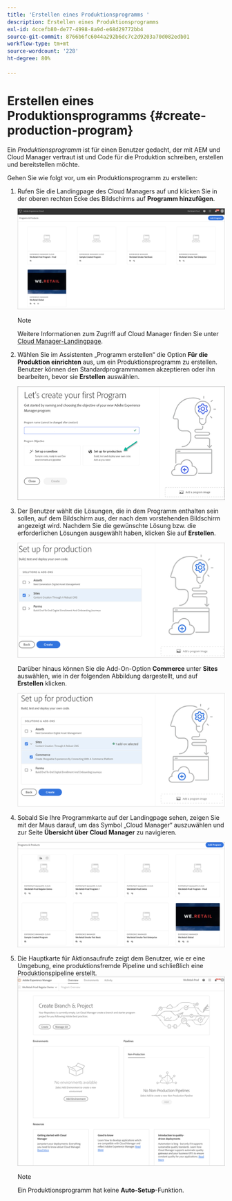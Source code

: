 ```yaml
---
title: 'Erstellen eines Produktionsprogramms '
description: Erstellen eines Produktionsprogramms
exl-id: 4ccefb80-de77-4998-8a9d-e68d29772bb4
source-git-commit: 8766b6fc6044a292b6dc7c2d9203a70d082edb01
workflow-type: tm+mt
source-wordcount: '228'
ht-degree: 80%

---
```


# Erstellen eines Produktionsprogramms {#create-production-program}

Ein *Produktionsprogramm* ist für einen Benutzer gedacht, der mit AEM und Cloud Manager vertraut ist und Code für die Produktion schreiben, erstellen und bereitstellen möchte.

Gehen Sie wie folgt vor, um ein Produktionsprogramm zu erstellen:

1. Rufen Sie die Landingpage des Cloud Managers auf und klicken Sie in der oberen rechten Ecke des Bildschirms auf **Programm hinzufügen**.

   ![](assets/first_timelogin1.png)

   >[!NOTE]
   >Weitere Informationen zum Zugriff auf Cloud Manager finden Sie unter [Cloud Manager-Landingpage](/help/onboarding/what-is-required/navigate-to-cloud-manager.md).

1. Wählen Sie im Assistenten „Programm erstellen“ die Option **Für die Produktion einrichten** aus, um ein Produktionsprogramm zu erstellen. Benutzer können den Standardprogrammnamen akzeptieren oder ihn bearbeiten, bevor sie **Erstellen** auswählen.

   ![](assets/create-prod1.png)

1. Der Benutzer wählt die Lösungen, die in dem Programm enthalten sein sollen, auf dem Bildschirm aus, der nach dem vorstehenden Bildschirm angezeigt wird. Nachdem Sie die gewünschte Lösung bzw. die erforderlichen Lösungen ausgewählt haben, klicken Sie auf **Erstellen**.


   ![](assets/setup-prod-select.png)

   Darüber hinaus können Sie die Add-On-Option **Commerce** unter **Sites** auswählen, wie in der folgenden Abbildung dargestellt, und auf **Erstellen** klicken.

   ![](assets/setup-prod-commerce.png)

1. Sobald Sie Ihre Programmkarte auf der Landingpage sehen, zeigen Sie mit der Maus darauf, um das Symbol „Cloud Manager“ auszuwählen und zur Seite **Übersicht über Cloud Manager** zu navigieren.

   ![](assets/set-up-prod4.png)

1. Die Hauptkarte für Aktionsaufrufe zeigt dem Benutzer, wie er eine Umgebung, eine produktionsfremde Pipeline und schließlich eine Produktionspipeline erstellt.
   ![](assets/set-up-prod5.png)


   >[!NOTE]
   >Ein Produktionsprogramm hat keine **Auto-Setup**-Funktion.
